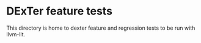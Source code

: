 # DExTer feature tests

This directory is home to dexter feature and regression tests to be run with
llvm-lit.